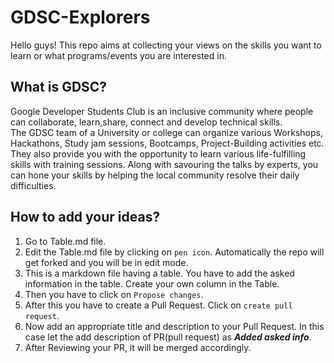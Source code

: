 # GDSC-Explorers
Hello guys! This repo aims at collecting your views on the skills you want to learn or what programs/events you are interested in.

## What is GDSC?
Google Developer Students Club is an inclusive community where people can collaborate, learn,share, connect and develop technical skills. <br>
The GDSC team of a University or college can organize various Workshops, Hackathons, Study jam sessions, Bootcamps, Project-Building activities etc. They also provide you with the opportunity to learn various life-fulfilling skills with training sessions. Along with savouring the talks by experts, you can hone your skills by helping the local community resolve their daily difficulties.
## How to add your ideas?
1. Go to Table.md file.
1. Edit the Table.md file by clicking on ```pen icon```. Automatically the repo will get forked and you will be in edit mode. 
1. This is a markdown file having a table. You have to add the asked information in the table. Create your own column in the Table.
1. Then you have to click on ```Propose changes```.
1. After this you have to create a Pull Request. Click on ```create pull request```.
1. Now add an appropriate title and description to your Pull Request. In this case let the add description of PR(pull request) as  **_Added asked info_**.
1. After Reviewing your PR, it will be merged accordingly.

